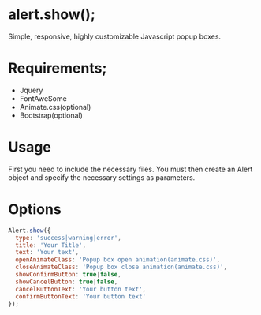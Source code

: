 # alert.show();
 Simple, responsive, highly customizable Javascript popup boxes.
 
 # Requirements;
 - Jquery
 - FontAweSome
 - Animate.css(optional)
 - Bootstrap(optional)

# Usage
First you need to include the necessary files. You must then create an Alert object and specify the necessary settings as parameters.

# Options
```javascript
Alert.show({
  type: 'success|warning|error',
  title: 'Your Title',
  text: 'Your text',
  openAnimateClass: 'Popup box open animation(animate.css)',
  closeAnimateClass: 'Popup box close animation(animate.css)',
  showConfirmButton: true|false,
  showCancelButton: true|false,
  cancelButtonText: 'Your button text',
  confirmButtonText: 'Your button text'
});

